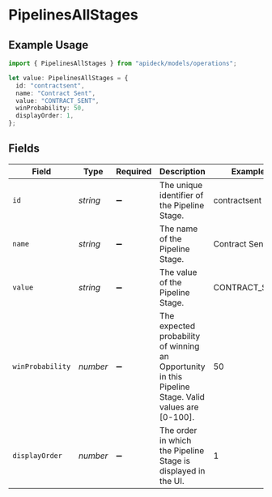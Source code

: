 # PipelinesAllStages

## Example Usage

```typescript
import { PipelinesAllStages } from "apideck/models/operations";

let value: PipelinesAllStages = {
  id: "contractsent",
  name: "Contract Sent",
  value: "CONTRACT_SENT",
  winProbability: 50,
  displayOrder: 1,
};
```

## Fields

| Field                                                                                                | Type                                                                                                 | Required                                                                                             | Description                                                                                          | Example                                                                                              |
| ---------------------------------------------------------------------------------------------------- | ---------------------------------------------------------------------------------------------------- | ---------------------------------------------------------------------------------------------------- | ---------------------------------------------------------------------------------------------------- | ---------------------------------------------------------------------------------------------------- |
| `id`                                                                                                 | *string*                                                                                             | :heavy_minus_sign:                                                                                   | The unique identifier of the Pipeline Stage.                                                         | contractsent                                                                                         |
| `name`                                                                                               | *string*                                                                                             | :heavy_minus_sign:                                                                                   | The name of the Pipeline Stage.                                                                      | Contract Sent                                                                                        |
| `value`                                                                                              | *string*                                                                                             | :heavy_minus_sign:                                                                                   | The value of the Pipeline Stage.                                                                     | CONTRACT_SENT                                                                                        |
| `winProbability`                                                                                     | *number*                                                                                             | :heavy_minus_sign:                                                                                   | The expected probability of winning an Opportunity in this Pipeline Stage. Valid values are [0-100]. | 50                                                                                                   |
| `displayOrder`                                                                                       | *number*                                                                                             | :heavy_minus_sign:                                                                                   | The order in which the Pipeline Stage is displayed in the UI.                                        | 1                                                                                                    |